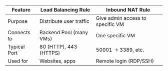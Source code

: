 | Feature      | Load Balancing Rule     | Inbound NAT Rule                 |
| ------------ | ----------------------- | -------------------------------- |
| Purpose      | Distribute user traffic | Give admin access to specific VM |
| Connects to  | Backend Pool (many VMs) | One specific VM                  |
| Typical Port | 80 (HTTP), 443 (HTTPS)  | 50001 → 3389, etc.               |
| Used for     | Websites, apps          | Remote login (RDP/SSH)           |
